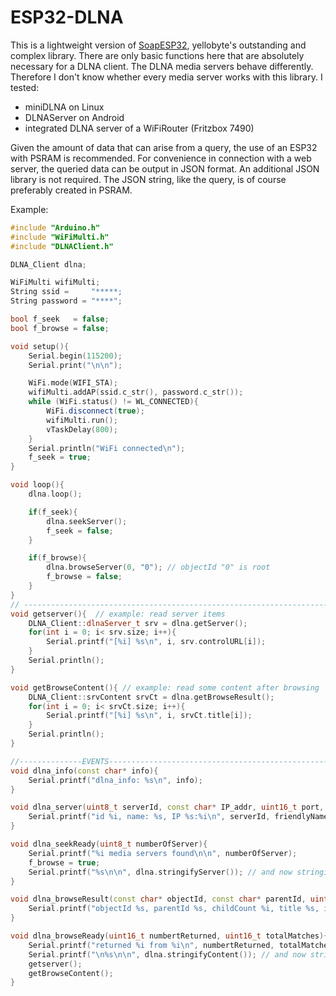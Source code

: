 # ESP32-DLNA
This is a lightweight version of <a href="https://github.com/yellobyte/"> SoapESP32</a>, yellobyte's outstanding and complex library.
There are only basic functions here that are absolutely necessary for a DLNA client.
The DLNA media servers behave differently. Therefore I don't know whether every media server works with this library. I tested:

- miniDLNA on Linux
- DLNAServer on Android
- integrated DLNA server of a WiFiRouter (Fritzbox 7490)

Given the amount of data that can arise from a query, the use of an ESP32 with PSRAM is recommended. For convenience in connection with a web server, the queried data can be output in JSON format. An additional JSON library is not required. The JSON string, like the query, is of course preferably created in PSRAM.

Example:
````c++
#include "Arduino.h"
#include "WiFiMulti.h"
#include "DLNAClient.h"

DLNA_Client dlna;

WiFiMulti wifiMulti;
String ssid =     "*****;
String password = "****";

bool f_seek   = false;
bool f_browse = false;

void setup(){
    Serial.begin(115200);
    Serial.print("\n\n");

    WiFi.mode(WIFI_STA);
    wifiMulti.addAP(ssid.c_str(), password.c_str());
    while (WiFi.status() != WL_CONNECTED){
        WiFi.disconnect(true);
        wifiMulti.run();
        vTaskDelay(800);
    }
    Serial.println("WiFi connected\n");
    f_seek = true;
}

void loop(){
    dlna.loop();

    if(f_seek){
        dlna.seekServer();
        f_seek = false;
    }

    if(f_browse){
        dlna.browseServer(0, "0"); // objectId "0" is root
        f_browse = false;
    }
}
// --------------------------------------------------------------------------------------------------
void getserver(){  // example: read server items
    DLNA_Client::dlnaServer_t srv = dlna.getServer();
    for(int i = 0; i< srv.size; i++){
        Serial.printf("[%i] %s\n", i, srv.controlURL[i]);
    }
    Serial.println();
}

void getBrowseContent(){ // example: read some content after browsing
    DLNA_Client::srvContent srvCt = dlna.getBrowseResult();
    for(int i = 0; i< srvCt.size; i++){
        Serial.printf("[%i] %s\n", i, srvCt.title[i]);
    }
    Serial.println();
}

//--------------EVENTS--------------------------------------------------------------------------------
void dlna_info(const char* info){
    Serial.printf("dlna_info: %s\n", info);
}

void dlna_server(uint8_t serverId, const char* IP_addr, uint16_t port, const char* friendlyName, const char* controlURL){
    Serial.printf("id %i, name: %s, IP %s:%i\n", serverId, friendlyName, IP_addr, port);
}

void dlna_seekReady(uint8_t numberOfServer){
    Serial.printf("%i media servers found\n\n", numberOfServer);
    f_browse = true;
    Serial.printf("%s\n\n", dlna.stringifyServer()); // and now stringify the found servers, make JSONstring:
}

void dlna_browseResult(const char* objectId, const char* parentId, uint16_t childCount, const char* title, bool isAudio, uint32_t itemSize, const char* itemURL){
    Serial.printf("objectId %s, parentId %s, childCount %i, title %s, isAudio %i, itemSize %i, itemURL %s\n", objectId, parentId, childCount, title, isAudio, itemSize, itemURL);
}

void dlna_browseReady(uint16_t numbertReturned, uint16_t totalMatches){
    Serial.printf("returned %i from %i\n", numbertReturned, totalMatches);
    Serial.printf("\n%s\n\n", dlna.stringifyContent()); // and now stringify the browse result, make JSONstring:
    getserver();
    getBrowseContent();
}
````
